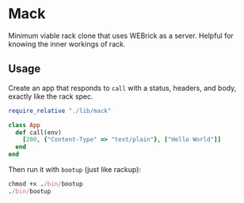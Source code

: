 # Mack

Minimum viable rack clone that uses WEBrick as a server. Helpful for knowing the inner workings of rack.

## Usage

Create an app that responds to `call` with a status, headers, and body, exactly like the rack spec.

```ruby
require_relative "./lib/mack"

class App
  def call(env)
    [200, {"Content-Type" => "text/plain"}, ["Hello World"]]
  end
end
```

Then run it with `bootup` (just like rackup):

```ruby
chmod +x ./bin/bootup
./bin/bootup
```

